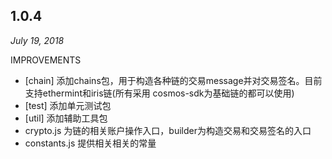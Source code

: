 ## 1.0.4

*July 19, 2018*

IMPROVEMENTS

* [chain] 添加chains包，用于构造各种链的交易message并对交易签名。目前支持ethermint和iris链(所有采用
  cosmos-sdk为基础链的都可以使用)
* [test]  添加单元测试包
* [util]  添加辅助工具包
* crypto.js 为链的相关账户操作入口，builder为构造交易和交易签名的入口
* constants.js 提供相关相关的常量

